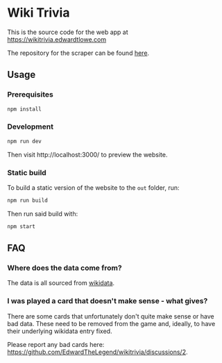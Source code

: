 # Wiki Trivia

This is the source code for the web app at https://wikitrivia.edwardtlowe.com

The repository for the scraper can be found [here](https://github.com/EdwardTheLegend/wikitrivia-generator).

## Usage

### Prerequisites

```bash
npm install
```

### Development

```bash
npm run dev
```

Then visit http://localhost:3000/ to preview the website.

### Static build

To build a static version of the website to the `out` folder, run:

```bash
npm run build
```

Then run said build with:

```bash
npm start
```

## FAQ

### Where does the data come from?

The data is all sourced from [wikidata](https://www.wikidata.org).

### I was played a card that doesn't make sense - what gives?

There are some cards that unfortunately don't quite make sense or have bad data. These need to be removed from the game and, ideally, to have their underlying wikidata entry fixed.

Please report any bad cards here: https://github.com/EdwardTheLegend/wikitrivia/discussions/2.
